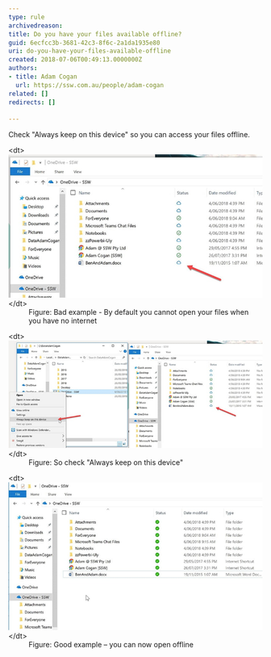 ```yaml
---
type: rule
archivedreason: 
title: Do you have your files available offline?
guid: 6ecfcc3b-3681-42c3-8f6c-2a1da1935e80
uri: do-you-have-your-files-available-offline
created: 2018-07-06T00:49:13.0000000Z
authors:
- title: Adam Cogan
  url: https://ssw.com.au/people/adam-cogan
related: []
redirects: []

---
```


Check "Always keep on this device" so you can access your files offline.


<!--endintro-->
<dl class="badImage">&lt;dt&gt; <img src="onedrive-bad.jpg" alt="onedrive-bad.jpg"> &lt;/dt&gt;<dd>Figure: Bad example - By default you cannot open your files when you have no internet</dd></dl> <dl class="image"> &lt;dt&gt; <img src="onedrive-instructions.jpg" alt="onedrive-instructions.jpg"> &lt;/dt&gt;<dd>Figure: So check "Always keep on this device"</dd></dl><dl class="goodImage">&lt;dt&gt; <img src="onedrive-good.jpg" alt="onedrive-good.jpg"> &lt;/dt&gt;<dd>Figure: Good example – you can now open offline <br><br><br></dd></dl>
